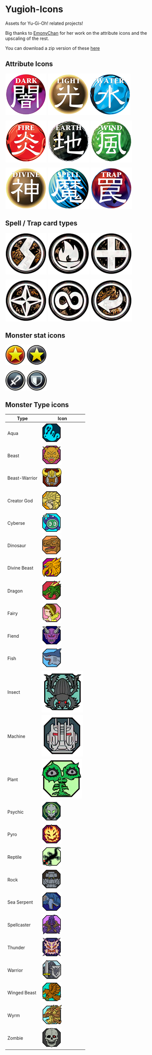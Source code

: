 # Yugioh-Icons

Assets for Yu-Gi-Oh! related projects! 

Big thanks to [EmonyChan](https://twitter.com/EmonyChan) for her work on the attribute icons and the upscaling of the rest.

You can download a zip version of these [here](https://github.com/diamonddudetcg/Yugioh-Icons/archive/refs/heads/main.zip)

## Attribute Icons

![Dark Attribute Icon](attributes/att_dark.png) ![Light Attribute Icon](attributes/att_light.png)![Water Attribute Icon](attributes/att_water.png) 

![Fire Attribute Icon](attributes/att_fire.png) ![Earth Attribute Icon](attributes/att_earth.png) ![Wind Attribute Icon](attributes/att_wind.png)

![Divine Attribute Icon](attributes/att_divine.png) ![Spell Icon](attributes/att_spell.png) ![Trap Icon](attributes/att_trap.png)

## Spell / Trap card types

![Quick-Play Spell Icon](st_types/st_quickplay.png) ![Ritual Spell Icon](st_types/st_ritual.png) ![Equip Spell Icon](st_types/st_equip.png)

![Field Spell Icon](st_types/st_field.png) ![Continuous Spell Icon](st_types/st_continuous.png) ![Counter Trap Icon](st_types/st_counter.png)

## Monster stat icons

![Level](stats/stat_level.png) ![Rank](stats/stat_rank.png)

![Attack](stats/stat_atk.png) ![Defense](stats/stat_def.png)

## Monster Type icons

| Type | Icon |
| ---- | ---- |
| Aqua | ![aqua](types/type_aqua.png) |
| Beast | ![beast](types/type_beast.png) |
| Beast-Warrior | ![beast-warrior](types/type_beast_warrior.png) |
| Creator God | ![creator god](types/type_creator_god.png) |
| Cyberse | ![cyberse](types/type_cyberse.png) |
| Dinosaur | ![dinosaur](types/type_dinosaur.png) |
| Divine Beast | ![divine beast](types/type_divine_beast.png) |
| Dragon | ![dragon](types/type_dragon.png) |
| Fairy | ![fairy](types/type_fairy.png) |
| Fiend | ![fiend](types/type_fiend.png) |
| Fish | ![fish](types/type_fish.png) |
| Insect | ![insect](types/type_insect.png) |
| Machine | ![machine](types/type_machine.png) |
| Plant | ![plant](types/type_plant.png) |
| Psychic | ![psychic](types/type_psychic.png) |
| Pyro | ![pyro](types/type_pyro.png) |
| Reptile | ![reptile](types/type_reptile.png) |
| Rock | ![rock](types/type_rock.png) |
| Sea Serpent | ![sea serpent](types/type_sea_serpent.png) |
| Spellcaster | ![spellcaster](types/type_spellcaster.png) |
| Thunder | ![thunder](types/type_thunder.png) |
| Warrior | ![warrior](types/type_warrior.png) |
| Winged Beast | ![winged beast](types/type_winged_beast.png) |
| Wyrm | ![wyrm](types/type_wyrm.png) |
| Zombie | ![zombie](types/type_zombie.png) |
